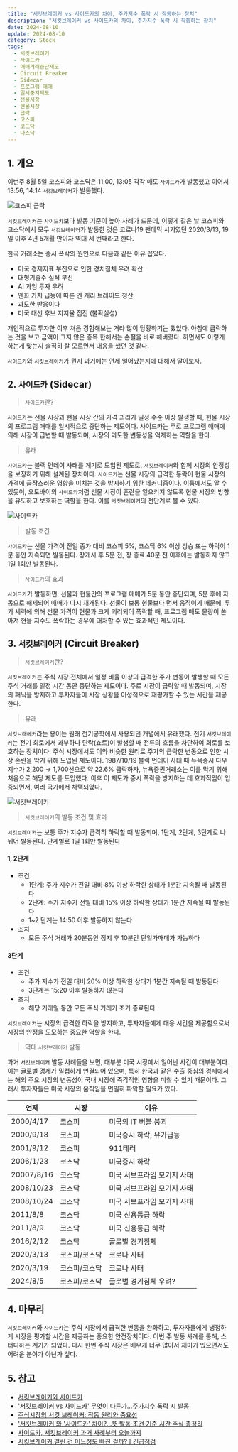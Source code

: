 ```yaml
---
title: "서킷브레이커 vs 사이드카의 차이, 주가지수 폭락 시 작동하는 장치"
description: "서킷브레이커 vs 사이드카의 차이, 주가지수 폭락 시 작동하는 장치"
date: 2024-08-10
update: 2024-08-10
category: Stock
tags:
  - 서킷브레이커
  - 사이드카
  - 매매거래중단제도
  - Circuit Breaker
  - Sidecar
  - 프로그램 매매
  - 일시중지제도
  - 선물시장
  - 현물시장
  - 급락
  - 코스피
  - 코드닥
  - 나스닥
---
```


## 1. 개요

이번주 8월 5일 코스피와 코스닥은 11:00, 13:05 각각 매도 `사이드카`가 발동했고 이어서 13:56, 14:14 `서킷브레이커`가 발동했다.

![코스피 급락](image-20240810174401394.png)

`서킷브레이커`는 `사이드카`보다 발동 기준이 높아 사례가 드문데, 이렇게 같은 날 코스피와 코스닥에서 모두 `서킷브레이커`가 발동한 것은 코로나19 팬데믹 시기였던 2020/3/13, 19일 이후 4년 5개월 만이자 역대 세 번째라고 한다.

한국 거래소는 증시 폭락의 원인으로 다음과 같은 이유 꼽았다.

- 미국 경제지표 부진으로 인한 경치침체 우려 확산
- 대형기술주 실적 부진
- AI 과잉 투자 우려
- 엔화 가치 급등에 따른 엔 캐리 트레이드 청산
- 과도한 반응이다
- 미국 대선 후보 지지율 접전 (불확실성)

개인적으로 투자한 이후 처음 경험해보는 거라 많이 당황하기는 했었다. 아침에 급락하는 것을 보고 금액이 크지 않은 종목 한해서는 손절을 바로 해버렸다. 하면서도 이렇게 하는게 맞는지 솔직히 잘 모르면서 대응을 했던 것 같다.

`사이드카`와 `서킷브레이커`가 뭔지 과거에는 언제 일어났는지에 대해서 알아보자.

## 2. `사이드카` (Sidecar)

> `사이드카`란?

`사이드카`는 선물 시장과 현물 시장 간의 가격 괴리가 일정 수준 이상 발생할 때, 현물 시장의 프로그램 매매를 일시적으로 중단하는 제도이다. 사이드카는 주로 프로그램 매매에 의해 시장이 급변할 때 발동되며, 시장의 과도한 변동성을 억제하는 역할을 한다.

> 유래

`사이드카`는 블랙 먼데이 사태를 계기로 도입된 제도로, `서킷브레이커`와 함께 시장의 안정성을 보장하기 위해 설계된 장치이다. `사이드카`는 선물 시장의 급격한 등락이 현물 시장의 가격에 급작스러운 영향을 미치는 것을 방지하기 위한 메커니즘이다. 이름에서도 알 수 있듯이, 오토바이의 `사이드카`처럼 선물 시장이 혼란을 일으키지 않도록 현물 시장의 방향을 유도하고 보호하는 역할을 한다. 이를 `서킷브레이커`의 전단계로 볼 수 있다.

![사이드카](image-20240810174418115.png)

> 발동 조건

`사이드카`는 선물 가격이 전일 종가 대비 코스피 5%, 코스닥 6% 이상 상승 또는 하락이 1분 동안 지속되면 발동된다. 장개시 후 5분 전, 장 종료 40분 전 이후에는 발동하지 않고 1일 1회만 발동된다.

> `사이드카`의 효과

`사이드카`가 발동하면, 선물과 현물간의 프로그램 매매가 5분 동안 중단되며, 5분 후에 자동으로 해제되어 매매가 다시 재개된다. 선물이 보통 현물보다 먼저 움직이기 때문에, 투기 세력에 의해 선물 가격이 현물과 크게 괴리되어 폭락할 때, 프로그램 매도 물량이 쏟아져 현물 지수도 폭락하는 경우에 대처할 수 있는 효과적인 제도이다.

## 3. `서킷브레이커` (Circuit Breaker)

> `서킷브레이커`란?

`서킷브레이커`는 주식 시장 전체에서 일정 비율 이상의 급격한 주가 변동이 발생할 때 모든 주식 거래를 일정 시간 동안 중단하는 제도이다. 주로 시장이 급락할 때 발동되며, 시장의 패닉을 방지하고 투자자들이 시장 상황을 이성적으로 재평가할 수 있는 시간을 제공한다.

> 유래

`서킷브래에커`라는 용어는 원래 전기공학에서 사용되던 개념에서 유래했다. 전기 `서킷브레이커`는 전기 회로에서 과부하나 단락(쇼트)이 발생할 때 전류의 흐름을 차단하여 회로를 보호하는 장치이다. 주식 시장에서도 이와 비슷한 원리로 주가의 급락한 변동으로 인한 시장 혼란을 막기 위해 도입된 제도이다. 1987/10/19 블랙 먼데이 사태 때 뉴욕증시 다우 지수가 2,200 → 1,700선으로 약 22.6% 급락하자,  뉴욕증권거래소는 이를 막기 위해 처음으로 해당 제도를 도입했다. 이후 이 제도가 증시 폭락을 방지하는 데 효과적임이 입증되면서, 여러 국가에서 채택되었다. 

![서킷브레이커](서킷-브레이커.png)

> `서킷브레이커`의 발동 조건 및 효과

`서킷브레이커`는 보통 주가 지수가 급격히 하락할 때 발동되며, 1단계, 2단계, 3단계로 나뉘어 발동된다. 단계별로 1일 1회만 발동된다

#### 1, 2단계

- 조건
  - 1단계: 주가 지수가 전일 대비 8% 이상 하락한 상태가 1분간 지속될 때 발동된다
  - 2단계: 주가 지수가 전일 대비 15% 이상 하락한 상태가 1분간 지속될 때 발동된다
  - 1~2 단계는 14:50 이후 발동하지 않는다
- 조치
  - 모든 주식 거래가 20분동안 정지 후 10분간 단일가매매가 가능하다

#### 3단계

- 조건
  - 주가 지수가 전일 대비 20% 이상 하락한 상태가 1분간 지속될 때 발동된다
  - 3단계는 15:20 이후 발동하지 않는다
- 조치
  - 해당 거래일 동안 모든 주식 거래가 조기 종료된다

`서킷브레이커`는 시장의 급격한 하락을 방지하고, 투자자들에게 대응 시간을 제공함으로써 시장의 안정을 도모하는 중요한 역할을 한다.

> 역대 `서킷브레이커` 발동

과거 `서킷브레이커` 발동 사례들을 보면, 대부분 미국 시장에서 일어난 사건이 대부분이다. 이는 글로벌 경제가 밀접하게 연결되어 있으며, 특히 한국과 같은 수출 중심의 경제에서는 해외 주요 시장의 변동성이 국내 시장에 즉각적인 영향을 미칠 수 있기 때문이다. 그래서 투자자들은 미국 시장의 움직임을 면밀히 파악할 필요가 있다.

| 언제       | 시장          | 이유                        |
| ---------- | ------------- | --------------------------- |
| 2000/4/17  | 코스피        | 미국의 IT 버블 붕괴         |
| 2000/9/18  | 코스피        | 미국증시 하락, 유가급등     |
| 2001/9/12  | 코스피        | 911테러                     |
| 2006/1/23  | 코스닥        | 미국증시 하락               |
| 20007/8/16 | 코스닥        | 미국 서브프라임 모기지 사태 |
| 2008/10/23 | 코스닥        | 미국 서브프라임 모기지 사태 |
| 2008/10/24 | 코스닥        | 미국 서브프라임 모기지 사태 |
| 2011/8/8   | 코스닥        | 미국 신용등급 하락          |
| 2011/8/9   | 코스닥        | 미국 신용등급 하락          |
| 2016/2/12  | 코스닥        | 글로벌 경기침체             |
| 2020/3/13  | 코스피/코스닥 | 코로나 사태                 |
| 2020/3/19  | 코스피/코스닥 | 코로나 사태                 |
| 2024/8/5   | 코스피/코스닥 | 글로벌 경기침체 우려?       |

## 4. 마무리

`서킷브레이커`와 `사이드카`는 주식 시장에서 급격한 변동을 완화하고, 투자자들에게 냉정하게 시장을 평가할 시간을 제공하는 중요한 안전장치이다. 이번 주 발동 사례를 통해, 스터디하는 계기가 되었다. 다시 한번 주식 시장은 배우게 너무 많아서 재미가 있으면서도 어려운 분야가 아닌가 싶다.

## 5. 참고

- [서킷브레이커와 사이드카](https://www.dndn.io/blog/213)
- ['서킷브레이커 vs 사이드카' 무엇이 다른가...주가지수 폭락 시 발동](https://www.esocialtimes.com/news/articleView.html?idxno=36800)
- [주식시장의 서킷 브레이커: 작동 원리와 중요성](https://juding.tistory.com/entry/주식시장의-서킷-브레이커-작동-원리와-중요성)
- ['서킷브레이커'와 '사이드카' 차이?...뜻·발동·조건·기준·시간·주식 총정리](https://www.salgoonews.com/news/articleView.html?idxno=41871)
- [사이드카, 서킷브레이커 과거 사례부터 오늘까지](https://www.newsway.co.kr/news/view?ud=2024080516442151398)
- [서킷브레이커 걸린 건 어느정도 빠진 걸까?ㅣ긴급점검](https://www.youtube.com/watch?v=AiHf9B6WGyE)

